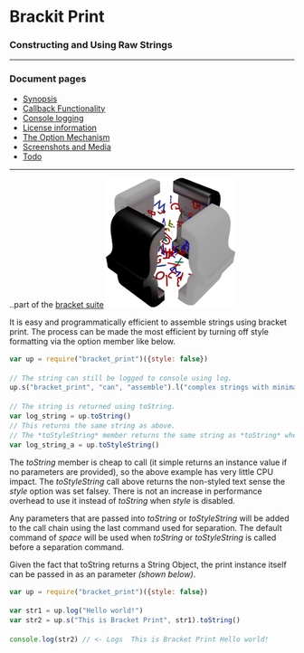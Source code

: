 # Brackit Print
### Constructing and Using Raw Strings 

----

### Document pages
* [Synopsis](https://github.com/restarian/bracket_print/blob/master/doc/README.md)
* [Callback Functionality](https://github.com/restarian/bracket_print/blob/master/doc/as_callback.md)
* [Console logging ](https://github.com/restarian/bracket_print/blob/master/doc/as_logger.md)
* [License information](https://github.com/restarian/bracket_print/blob/master/doc/license.md)
* [The Option Mechanism](https://github.com/restarian/bracket_print/blob/master/doc/options.md)
* [Screenshots and Media](https://github.com/restarian/bracket_print/blob/master/doc/screenshot.md)
* [Todo](https://github.com/restarian/bracket_print/blob/master/doc/todo.md)

----

..part of the [bracket suite](https://github.com/restarian/restarian/blob/master/bracket/readme.md)
![bracket](https://raw.githubusercontent.com/restarian/restarian/master/bracket/doc/image/bracket_logo_small.png)


It is easy and programmatically efficient to assemble strings using bracket print. The process can be made the most efficient by turning off style formatting via the option member like below. 

```javascript
var up = require("bracket_print")({style: false})

// The string can still be logged to console using log.
up.s("bracket_print", "can", "assemble").l("complex strings with minimal effort.", "This will make logging more pleasant").log()

// The string is returned using toString.
var log_string = up.toString()
// This returns the same string as above.
// The *toStyleString* member returns the same string as *toString* when the *style* option is false.
var log_string_a = up.toStyleString()

```


The *toString* member is cheap to call (it simple returns an instance value if no parameters are provided), so the above example has very little CPU impact. The *toStyleString* call above returns the non-styled text sense the *style* option was set falsey. There is not an increase in performance overhead to use it instead of *toString* when *style* is disabled.


Any parameters that are passed into *toString* or *toStyleString* will be added to the call chain using the last command used for separation. The default command of *space* will be used when *toString* or *toStyleString* is called before a separation command.

Given the fact that toString returns a String Object, the print instance itself can be passed in as an parameter *(shown below)*.

```javascript
var up = require("bracket_print")({style: false})

var str1 = up.log("Hello world!")
var str2 = up.s("This is Bracket Print", str1).toString()

console.log(str2) // <- Logs  This is Bracket Print Hello world!

```

